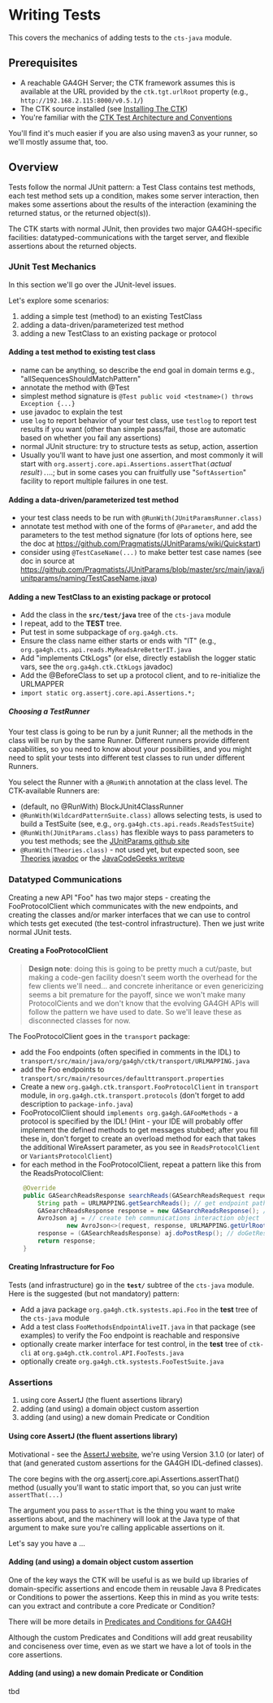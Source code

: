 # Writing Tests

This covers the mechanics of adding tests to the `cts-java` module.

## Prerequisites
- A reachable GA4GH Server; the CTK framework assumes this is available at the URL provided by the `ctk.tgt.urlRoot` property (e.g., `http://192.168.2.115:8000/v0.5.1/`)
- The CTK source installed (see [Installing The CTK](InstallingTheCTK.md))
- You're familiar with the [CTK Test Architecture and Conventions](TestArchAndConventions.md)

You'll find it's much easier if you are also using maven3 as your runner, so we'll mostly assume that, too.

## Overview

Tests follow the normal JUnit pattern: a Test Class contains test methods, each test method sets up a condition, makes some server interaction, then makes some assertions about the results of the interaction (examining the returned status, or the returned object(s)).

The CTK starts with normal JUnit, then provides two major GA4GH-specific facilities: datatyped-communications with the target server, and flexible assertions about the returned objects. 

### JUnit Test Mechanics

In this section we'll go over the JUnit-level issues.

Let's explore some scenarios:

1. adding a simple test (method) to an existing TestClass
1. adding a data-driven/parameterized test method
1. adding a new TestClass to an existing package or protocol

#### Adding a test method to existing test class
- name can be anything, so describe the end goal in domain terms e.g., "allSequencesShouldMatchPattern"
- annotate the method with @Test
- simplest method signature is `@Test public void <testname>() throws Exception {...}`
- use javadoc to explain the test
- use `log` to report behavior of your test class, use `testlog` to report test results if you want (other than simple pass/fail, those are automatic based on whether you fail any assertions)
- normal JUnit structure: try to structure tests as setup, action, assertion
- Usually you'll want to have just one assertion, and most commonly it will start with `org.assertj.core.api.Assertions.assertThat(`*actual result*`).`...; but in some cases you can fruitfully use "`SoftAssertion`" facility to report multiple failures in one test. 

#### Adding a data-driven/parameterized test method
- your test class needs to be run with `@RunWith(JUnitParamsRunner.class)`
- annotate test method with one of the forms of `@Parameter`, and add the parameters to the test method signature (for lots of options here, see the doc at https://github.com/Pragmatists/JUnitParams/wiki/Quickstart)
- consider using `@TestCaseName(...)` to make better test case names (see doc in source at https://github.com/Pragmatists/JUnitParams/blob/master/src/main/java/junitparams/naming/TestCaseName.java)

#### Adding a new TestClass to an existing package or protocol
- Add the class in the **`src/test/java`** tree of the `cts-java` module
- I repeat, add to the **TEST** tree.
- Put test in some subpackage of `org.ga4gh.cts`.
- Ensure the class name either starts or ends with "IT" (e.g., `org.ga4gh.cts.api.reads.MyReadsAreBetterIT.java`
- Add "implements CtkLogs" (or else, directly establish the logger static vars, see the `org.ga4gh.ctk.CtkLogs` javadoc)
- Add the @BeforeClass to set up a protocol client, and to re-initialize the URLMAPPER
- `import static org.assertj.core.api.Assertions.*;`

##### Choosing a TestRunner
Your test class is going to be run by a junit Runner; all the methods in the class will be run by the same Runner. Different runners provide different capabilities, so you need to know about your possibilities, and you might need to split your tests into different test classes to run under different Runners.

You select the Runner with a `@RunWith` annotation at the class level. The CTK-available Runners are:
- (default, no @RunWith) BlockJUnit4ClassRunner
- `@RunWith(WildcardPatternSuite.class)` allows selecting tests, is used to build a TestSuite (see, e.g., `org.ga4gh.cts.api.reads.ReadsTestSuite`)
- `@RunWith(JUnitParams.class)` has flexible ways to pass parameters to you test methods; see the [JUnitParams github site](https://github.com/Pragmatists/JUnitParams)
- `@RunWith(Theories.class)` - not used yet, but expected soon, see [Theories javadoc](http://junit.org/apidocs/org/junit/experimental/theories/Theories.html) or the [JavaCodeGeeks writeup](http://www.javacodegeeks.com/2013/12/introduction-to-junit-theories.html)

### Datatyped Communications

Creating a new API "Foo" has two major steps - creating the FooProtocolClient which communicates with the new endpoints, and creating the classes and/or marker interfaces that we can use to control which tests get executed (the test-control infrastructure). Then we just write normal JUnit tests.

#### Creating a FooProtocolClient
>**Design note**: doing this is going to be pretty much a cut/paste, but making a code-gen facility doesn't seem worth the overhead for the few clients we'll need... and concrete inheritance or even genericizing seems a bit premature for the payoff, since we won't make many ProtocolCients and we don't know that the evolving GA4GH APIs will follow the pattern we have used to date. So we'll leave these as disconnected classes for now.

The FooProtocolClient goes in the `transport` package:

- add the Foo endpoints (often specified in comments in the IDL) to `transport/src/main/java/org/ga4gh/ctk/transport/URLMAPPING.java`
- add the Foo endpoints to `transport/src/main/resources/defaulttransport.properties`
- Create a new `org.ga4gh.ctk.transport.FooProtocolClient` in `transport` module, in `org.ga4gh.ctk.transport.protocols` (don't forget to add description to `package-info.java`)
- FooProtocolClient should `implements org.ga4gh.GAFooMethods` - a protocol is specified by the IDL!
(Hint - your IDE will probably offer implement the defined methods to get messages stubbed; after you fill these in, don't forget to create an overload method for each that takes the additional WireAssert parameter, as you see in `ReadsProtocolClient` or `VariantsProtocolClient`)
- for each method in the FooProtocolClient, repeat a pattern like this from the ReadsProtocolClient:

```java
    @Override
    public GASearchReadsResponse searchReads(GASearchReadsRequest request) throws AvroRemoteException, GAException {
        String path = URLMAPPING.getSearchReads(); // get endpoint path
        GASearchReadsResponse response = new GASearchReadsResponse(); // create the expected Response 
        AvroJson aj = // create teh communications interaction object
                new AvroJson<>(request, response, URLMAPPING.getUrlRoot(), path, wireTracker);
        response = (GASearchReadsResponse) aj.doPostResp(); // doGetResp() or doPostResp()
        return response;
    }

```

#### Creating Infrastructure for Foo

Tests (and infrastructure) go in the **`test/`** subtree of the `cts-java` module. Here is the suggested (but not mandatory) pattern:

- Add a java package `org.ga4gh.ctk.systests.api.Foo` in the **test** tree of the `cts-java` module
- Add a test class `FooMethodsEndpointAliveIT.java` in that package (see examples) to verify the Foo endpoint is reachable and responsive
- optionally create marker interface for test control, in the **test** tree of `ctk-cli` at `org.ga4gh.ctk.control.API.FooTests.java`
- optionally create `org.ga4gh.ctk.systests.FooTestSuite.java`

### Assertions

1. using core AssertJ (the fluent assertions library)
1. adding (and using) a domain object custom assertion
1. adding (and using) a new domain Predicate or Condition

#### Using core AssertJ (the fluent assertions library)
Motivational - see the [AssertJ website](http://joel-costigliola.github.io/assertj/), we're using Version 3.1.0 (or later) of that (and generated custom assertions for the GA4GH IDL-defined classes).

The core begins with the org.assertj.core.api.Assertions.assertThat() method (usually you'll want to static import that, so you can just write `assertThat(...)`

The argument you pass to `assertThat` is the thing you want to make assertions about, and the machinery will look at the Java type of that argument to make sure you're calling applicable assertions on it.

Let's say you have a ... 

#### Adding (and using) a domain object custom assertion
One of the key ways the CTK will be useful is as we build up libraries of domain-specific assertions and encode them in reusable Java 8 Predicates or Conditions to power the assertions. Keep this in mind as you write tests: can you extract and contribute a core Predicate or Condition?

There will be more details in [Predicates and Conditions for GA4GH](PredicatesAndConditions.md)

Although the custom Predicates and Conditions will add great reusability and conciseness over time, even as we start we have a lot of tools in the core assertions. 

#### Adding (and using) a new domain Predicate or Condition

tbd




